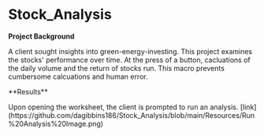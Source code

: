 # Stock_Analysis
**Project Background**
<p> A client sought insights into green-energy-investing. This project examines the stocks' performance over time. At the press of a button, cacluations of the daily volume and the return of stocks run. This macro prevents cumbersome calcuations and human error.
<p>
**Results**
<p>Upon opening the worksheet, the client is prompted to run an analysis. 
[link] 
(https://github.com/dagibbins186/Stock_Analysis/blob/main/Resources/Run%20Analysis%20Image.png)
